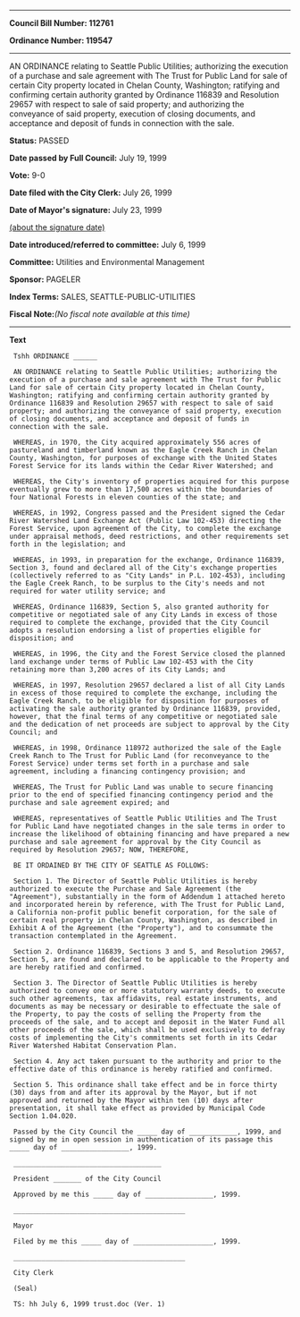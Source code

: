 

********

**Council Bill Number: 112761**
   
**Ordinance Number: 119547**
********

 AN ORDINANCE relating to Seattle Public Utilities; authorizing the execution of a purchase and sale agreement with The Trust for Public Land for sale of certain City property located in Chelan County, Washington; ratifying and confirming certain authority granted by Ordinance 116839 and Resolution 29657 with respect to sale of said property; and authorizing the conveyance of said property, execution of closing documents, and acceptance and deposit of funds in connection with the sale.

**Status:** PASSED
   
**Date passed by Full Council:** July 19, 1999
   
**Vote:** 9-0
   
**Date filed with the City Clerk:** July 26, 1999
   
**Date of Mayor's signature:** July 23, 1999
   
[(about the signature date)](/~public/approvaldate.htm)
   
   
   
**Date introduced/referred to committee:** July 6, 1999
   
**Committee:** Utilities and Environmental Management
   
**Sponsor:** PAGELER
   
   
**Index Terms:** SALES, SEATTLE-PUBLIC-UTILITIES

**Fiscal Note:**_(No fiscal note available at this time)_

********

**Text**
   
```
 Tshh ORDINANCE ______

 AN ORDINANCE relating to Seattle Public Utilities; authorizing the execution of a purchase and sale agreement with The Trust for Public Land for sale of certain City property located in Chelan County, Washington; ratifying and confirming certain authority granted by Ordinance 116839 and Resolution 29657 with respect to sale of said property; and authorizing the conveyance of said property, execution of closing documents, and acceptance and deposit of funds in connection with the sale.

 WHEREAS, in 1970, the City acquired approximately 556 acres of pastureland and timberland known as the Eagle Creek Ranch in Chelan County, Washington, for purposes of exchange with the United States Forest Service for its lands within the Cedar River Watershed; and

 WHEREAS, the City's inventory of properties acquired for this purpose eventually grew to more than 17,500 acres within the boundaries of four National Forests in eleven counties of the state; and

 WHEREAS, in 1992, Congress passed and the President signed the Cedar River Watershed Land Exchange Act (Public Law 102-453) directing the Forest Service, upon agreement of the City, to complete the exchange under appraisal methods, deed restrictions, and other requirements set forth in the legislation; and

 WHEREAS, in 1993, in preparation for the exchange, Ordinance 116839, Section 3, found and declared all of the City's exchange properties (collectively referred to as "City Lands" in P.L. 102-453), including the Eagle Creek Ranch, to be surplus to the City's needs and not required for water utility service; and

 WHEREAS, Ordinance 116839, Section 5, also granted authority for competitive or negotiated sale of any City Lands in excess of those required to complete the exchange, provided that the City Council adopts a resolution endorsing a list of properties eligible for disposition; and

 WHEREAS, in 1996, the City and the Forest Service closed the planned land exchange under terms of Public Law 102-453 with the City retaining more than 3,200 acres of its City Lands; and

 WHEREAS, in 1997, Resolution 29657 declared a list of all City Lands in excess of those required to complete the exchange, including the Eagle Creek Ranch, to be eligible for disposition for purposes of activating the sale authority granted by Ordinance 116839, provided, however, that the final terms of any competitive or negotiated sale and the dedication of net proceeds are subject to approval by the City Council; and

 WHEREAS, in 1998, Ordinance 118972 authorized the sale of the Eagle Creek Ranch to The Trust for Public Land (for reconveyance to the Forest Service) under terms set forth in a purchase and sale agreement, including a financing contingency provision; and

 WHEREAS, The Trust for Public Land was unable to secure financing prior to the end of specified financing contingency period and the purchase and sale agreement expired; and

 WHEREAS, representatives of Seattle Public Utilities and The Trust for Public Land have negotiated changes in the sale terms in order to increase the likelihood of obtaining financing and have prepared a new purchase and sale agreement for approval by the City Council as required by Resolution 29657; NOW, THEREFORE,

 BE IT ORDAINED BY THE CITY OF SEATTLE AS FOLLOWS:

 Section 1. The Director of Seattle Public Utilities is hereby authorized to execute the Purchase and Sale Agreement (the "Agreement"), substantially in the form of Addendum 1 attached hereto and incorporated herein by reference, with The Trust for Public Land, a California non-profit public benefit corporation, for the sale of certain real property in Chelan County, Washington, as described in Exhibit A of the Agreement (the "Property"), and to consummate the transaction contemplated in the Agreement.

 Section 2. Ordinance 116839, Sections 3 and 5, and Resolution 29657, Section 5, are found and declared to be applicable to the Property and are hereby ratified and confirmed.

 Section 3. The Director of Seattle Public Utilities is hereby authorized to convey one or more statutory warranty deeds, to execute such other agreements, tax affidavits, real estate instruments, and documents as may be necessary or desirable to effectuate the sale of the Property, to pay the costs of selling the Property from the proceeds of the sale, and to accept and deposit in the Water Fund all other proceeds of the sale, which shall be used exclusively to defray costs of implementing the City's commitments set forth in its Cedar River Watershed Habitat Conservation Plan.

 Section 4. Any act taken pursuant to the authority and prior to the effective date of this ordinance is hereby ratified and confirmed.

 Section 5. This ordinance shall take effect and be in force thirty (30) days from and after its approval by the Mayor, but if not approved and returned by the Mayor within ten (10) days after presentation, it shall take effect as provided by Municipal Code Section 1.04.020.

 Passed by the City Council the _____ day of ____________, 1999, and signed by me in open session in authentication of its passage this _____ day of _________________, 1999.

 _____________________________________

 President _______ of the City Council

 Approved by me this _____ day of _________________, 1999.

 ___________________________________________

 Mayor

 Filed by me this _____ day of ____________________, 1999.

 ___________________________________________

 City Clerk

 (Seal)

 TS: hh July 6, 1999 trust.doc (Ver. 1)

```
